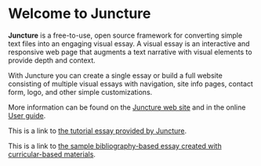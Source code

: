 <style> a.cta { font-family: Montserrat; font-weight: normal; font-size: 1.6rem;} </style>

# Welcome to Juncture

 **Juncture** is a free-to-use, open source framework for converting simple text files into an engaging visual essay. A visual essay is an interactive and responsive web page that augments a text narrative with visual elements to provide depth and context.

With Juncture you can create a single essay or build a full website consisting of multiple visual essays with navigation, site info pages, contact form, logo, and other simple customizations.

More information can be found on the [Juncture web site](https://juncture-digital.org) and in the online [User guide](https://github.com/JSTOR-Labs/juncture/wiki).

This is a link to [the tutorial essay provided by Juncture](tutorial-essay). 

This is a link to [the sample bibliography-based essay created with curricular-based materials](bibliography-essay). 
